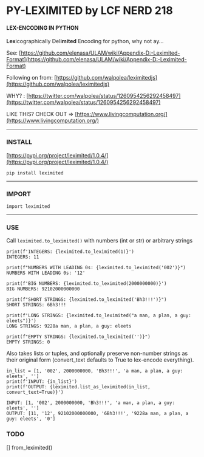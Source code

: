 # PY-LEXIMITED by LCF NERD 218
#### LEX-ENCODING IN PYTHON

<b>Lex</b>icographically Del<b>imited</b> Encoding for python, why not ay...
 
See: [https://github.com/elenasa/ULAM/wiki/Appendix-D:-Leximited-Format](https://github.com/elenasa/ULAM/wiki/Appendix-D:-Leximited-Format)

Following on from: [https://github.com/walpolea/leximitedjs](https://github.com/walpolea/leximitedjs)

WHY? : [https://twitter.com/walpolea/status/1260954256292458497](https://twitter.com/walpolea/status/1260954256292458497)

LIKE THIS? CHECK OUT => [https://www.livingcomputation.org/](https://www.livingcomputation.org/)


<hr>

### INSTALL

[https://pypi.org/project/leximited/1.0.4/](https://pypi.org/project/leximited/1.0.4/)

``` pip install leximited ```


<hr>

### IMPORT

``` import leximited ```

<hr>

### USE

Call ```leximited.to_leximited()``` with numbers (int or str) or arbitrary strings

```
print(f'INTEGERS: {leximited.to_leximited(1)}')
INTEGERS: 11
```

```
print(f"NUMBERS WITH LEADING 0s: {leximited.to_leximited('002')}")
NUMBERS WITH LEADING 0s: '12'
```

```
print(f'BIG NUMBERS: {leximited.to_leximited(2000000000)}')
BIG NUMBERS: 92102000000000
```

```
print(f"SHORT STRINGS: {leximited.to_leximited('Bh3!!!')}")
SHORT STRINGS: 6Bh3!!!
```

```
print(f'LONG STRINGS: {leximited.to_leximited("a man, a plan, a guy: eleets")}')
LONG STRINGS: 9228a man, a plan, a guy: eleets
```

```
print(f"EMPTY STRINGS: {leximited.to_leximited('')}")
EMPTY STRINGS: 0
```

Also takes lists or tuples, and optionally preserve non-number strings as their original form (convert_text defaults to True to lex-encode everything).

```
in_list = [1, '002', 2000000000, 'Bh3!!!', 'a man, a plan, a guy: eleets', '']
print(f'INPUT: {in_list}')
print(f'OUTPUT: {leximited.list_as_leximited(in_list, convert_text=True)}')

INPUT: [1, '002', 2000000000, 'Bh3!!!', 'a man, a plan, a guy: eleets', '']
OUTPUT: [11, '12', 92102000000000, '6Bh3!!!', '9228a man, a plan, a guy: eleets', '0']

```


### TODO

[] from_leximited() 

